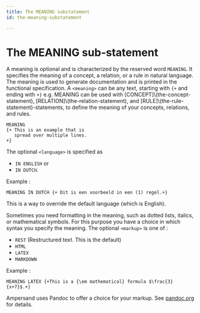 ```yaml
---
title: The MEANING substatement
id: the-meaning-substatement

---
```


# The MEANING sub-statement

A meaning is optional and is characterized by the reserved word `MEANING`. It specifies the meaning of a concept, a relation, or a rule in natural language. The meaning is used to generate documentation and is printed in the functional specification. A `<meaning>` can be any text, starting with `{+` and ending with `+}` e.g.
MEANING can be used with [CONCEPT]\\\(the-concept-statement\), [RELATION]\\\(the-relation-statement\), and [RULE]\\\(the-rule-statement\)-statements, to define the meaning of your concepts, relations, and rules.
```text
MEANING
{+ This is an example that is
   spread over multiple lines. 
+}
```

The optional `<language>` is specified as

* `IN ENGLISH` or 
* `IN DUTCH`.

Example :

```text
MEANING IN DUTCH {+ Dit is een voorbeeld in een (1) regel.+}
```

This is a way to override the default language \(which is English\).

Sometimes you need formatting in the meaning, such as dotted lists, italics, or mathematical symbols. For this purpose you have a choice in which syntax you specify the meaning. The optional `<markup>` is one of :

* `REST` \(Restructured text. This is the default\)
* `HTML`
* `LATEX` 
* `MARKDOWN`

Example :

```text
MEANING LATEX {+This is a {\em mathematical} formula $\frac{3}{x+7}$.+}
```

Ampersand uses Pandoc to offer a choice for your markup. See [pandoc.org](http://pandoc.org/) for details.

## 

